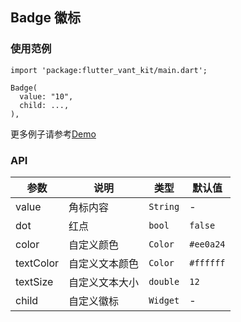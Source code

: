 ## Badge 徽标

### 使用范例

```
import 'package:flutter_vant_kit/main.dart';

Badge(
  value: "10",
  child: ...,
),
```

更多例子请参考[Demo](../example/lib/routes/demoBadge.dart)

### API

| 参数 | 说明 | 类型 | 默认值 |
| ------------ | ------------ | ------------ | ------------ |
| value | 角标内容 | `String` | - |
| dot | 红点 | `bool` | `false` |
| color | 自定义颜色 | `Color` | `#ee0a24` |
| textColor | 自定义文本颜色 | `Color` | `#ffffff` |
| textSize | 自定义文本大小 | `double` | `12` |
| child | 自定义徽标 | `Widget` | - |
